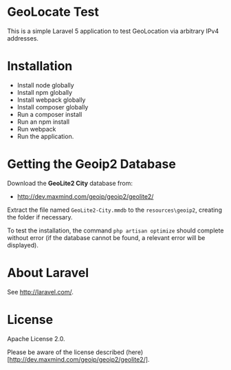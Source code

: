 # GeoLocate Test

This is a simple Laravel 5 application to test GeoLocation via arbitrary IPv4
addresses.

# Installation

* Install node globally
* Install npm globally
* Install webpack globally
* Install composer globally
* Run a composer install
* Run an npm install
* Run webpack
* Run the application.

# Getting the Geoip2 Database

Download the **GeoLite2 City** database from:

* http://dev.maxmind.com/geoip/geoip2/geolite2/

Extract the file named `GeoLite2-City.mmdb` to the `resources\geoip2`, creating
the folder if necessary.

To test the installation, the command `php artisan optimize` should complete
without error (if the database cannot be found, a relevant error will be
displayed).

# About Laravel

See http://laravel.com/.

# License

Apache License 2.0.

Please be aware of the license described (here)[http://dev.maxmind.com/geoip/geoip2/geolite2/].
